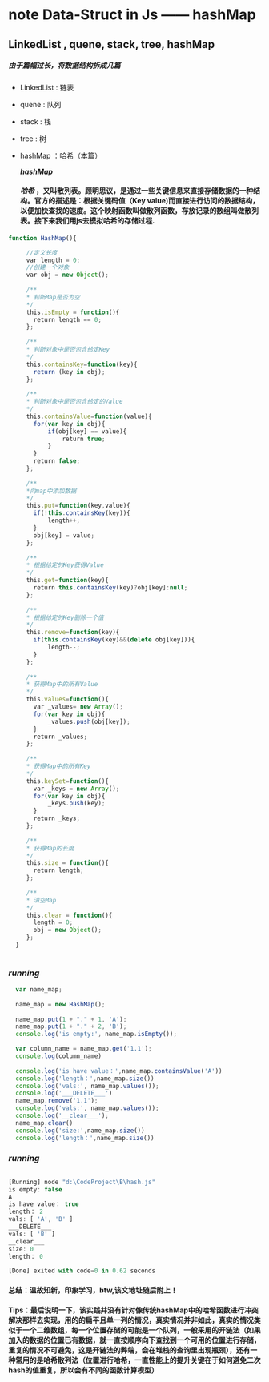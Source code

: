 # note Data-Struct in Js —— hashMap

## LinkedList , quene, stack, tree, hashMap
##### 由于篇幅过长，将数据结构拆成几篇
- LinkedList : 链表
- quene : 队列 
- stack : 栈
- tree : 树
- hashMap ：哈希（本篇）
  
  ***hashMap***
  ####    ***哈希*** ，又叫散列表。顾明思议，是通过一些关键信息来直接存储数据的一种结构。官方的描述是：根据关键码值（Key value)而直接进行访问的数据结构，以便加快查找的速度。这个映射函数叫做散列函数，存放记录的数组叫做散列表。接下来我们用js去模拟哈希的存储过程.
```javascript
function HashMap(){  

     //定义长度  
     var length = 0;  
     //创建一个对象  
     var obj = new Object();  
   
     /** 
     * 判断Map是否为空 
     */  
     this.isEmpty = function(){  
       return length == 0;  
     };  
   
     /** 
     * 判断对象中是否包含给定Key 
     */  
     this.containsKey=function(key){  
       return (key in obj);  
     };  
   
     /** 
     * 判断对象中是否包含给定的Value 
     */  
     this.containsValue=function(value){  
       for(var key in obj){  
           if(obj[key] == value){  
               return true;  
           }  
       }  
       return false;  
     };  
   
     /** 
     *向map中添加数据 
     */  
     this.put=function(key,value){  
       if(!this.containsKey(key)){  
           length++;  
       }  
       obj[key] = value;  
     };  
   
     /** 
     * 根据给定的Key获得Value 
     */  
     this.get=function(key){  
       return this.containsKey(key)?obj[key]:null;  
     };  
   
     /** 
     * 根据给定的Key删除一个值 
     */  
     this.remove=function(key){  
       if(this.containsKey(key)&&(delete obj[key])){  
           length--;  
       }  
     };  
   
     /** 
     * 获得Map中的所有Value 
     */  
     this.values=function(){  
       var _values= new Array();  
       for(var key in obj){  
           _values.push(obj[key]);  
       }  
       return _values;  
     };  
   
     /** 
     * 获得Map中的所有Key 
     */  
     this.keySet=function(){  
       var _keys = new Array();  
       for(var key in obj){  
           _keys.push(key);  
       }  
       return _keys;  
     };  
   
     /** 
     * 获得Map的长度 
     */  
     this.size = function(){  
       return length;  
     };  
   
     /** 
     * 清空Map 
     */  
     this.clear = function(){  
       length = 0;  
       obj = new Object();  
     };  
  }
  
```


 ### ***running***
```javascript
  var name_map;
  
  name_map = new HashMap();
  
  name_map.put(1 + "." + 1, 'A');
  name_map.put(1 + "." + 2, 'B');
  console.log('is empty:', name_map.isEmpty());

  var column_name = name_map.get('1.1');
  console.log(column_name)
  
  console.log('is have value：',name_map.containsValue('A'))
  console.log('length：',name_map.size())
  console.log('vals:', name_map.values());
  console.log('___DELETE___')
  name_map.remove('1.1');
  console.log('vals:', name_map.values());
  console.log('__clear___');
  name_map.clear()
  console.log('size:',name_map.size())
  console.log('length：',name_map.size())
```
 ### ***running***
 ```javascript

 [Running] node "d:\CodeProject\B\hash.js"
is empty: false
A
is have value： true
length： 2
vals: [ 'A', 'B' ]
___DELETE___
vals: [ 'B' ]
__clear___
size: 0
length： 0

[Done] exited with code=0 in 0.62 seconds
 ```


  

  #### 总结：温故知新，印象学习，btw,该文地址随后附上！
 #### Tips：最后说明一下，该实践并没有针对像传统hashMap中的哈希函数进行冲突解决那样去实现，用的的扁平且单一列的情况，真实情况并非如此，真实的情况类似于一个二维数组，每一个位置存储的可能是一个队列，一般采用的开链法（如果加入的数据的位置已有数据，就一直按顺序向下查找到一个可用的位置进行存储，重复的情况不可避免，这是开链法的弊端，会在堆栈的查询里出现瓶颈），还有一种常用的是哈希散列法（位置进行哈希，一直性能上的提升关键在于如何避免二次hash的值重复，所以会有不同的函数计算模型）